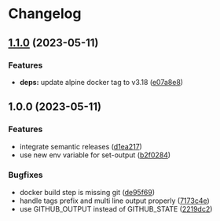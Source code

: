 # Changelog

## [1.1.0](https://github.com/actionhippie/calens/compare/v1.0.0...v1.1.0) (2023-05-11)


### Features

* **deps:** update alpine docker tag to v3.18 ([e07a8e8](https://github.com/actionhippie/calens/commit/e07a8e87eaa91179a091241e94c9179b533dfc21))

## 1.0.0 (2023-05-11)


### Features

* integrate semantic releases ([d1ea217](https://github.com/actionhippie/calens/commit/d1ea217f80b616948ff2c3fd12dcba206cf8b638))
* use new env variable for set-output ([b2f0284](https://github.com/actionhippie/calens/commit/b2f0284753db9695345e7d9ac1dba0bf9a63b00c))


### Bugfixes

* docker build step is missing git ([de95f69](https://github.com/actionhippie/calens/commit/de95f69b84994169d225dc38841f8a0f1841956f))
* handle tags prefix and multi line output properly ([7173c4e](https://github.com/actionhippie/calens/commit/7173c4e1301d8306ff01a7e9aeabbf27d5e3bdac))
* use GITHUB_OUTPUT instead of GITHUB_STATE ([2219dc2](https://github.com/actionhippie/calens/commit/2219dc22d1204ae4b7cae92f96374dd9f555f377))

